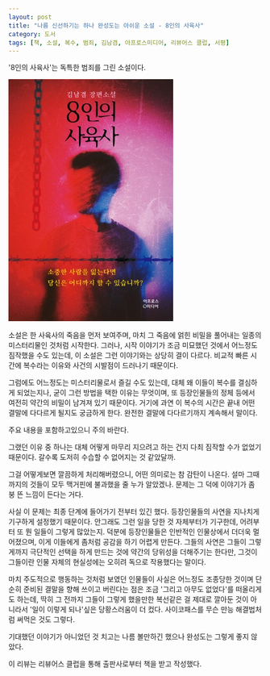 ```yaml
---
layout: post
title: "나름 신선하기는 하나 완성도는 아쉬운 소설 - 8인의 사육사"
category: 도서
tags: [책, 소설, 복수, 범죄, 김남겸, 아프로스미디어, 리뷰어스 클럽, 서평]
---
```


'8인의 사육사'는
독특한 범죄를 그린 소설이다.

![표지](/images/8-keepers-book-h480.jpg)

소설은 한 사육사의 죽음을 먼저 보여주며,
마치 그 죽음에 얽힌 비밀을 풀어내는 일종의 미스터리물인 것처럼 시작한다.
그러나, 시작 이야기가 조금 미묘했던 것에서 어느정도 짐작했을 수도 있는데,
이 소설은 그런 이야기와는 상당히 결이 다르다.
비교적 빠른 시간에 복수라는 이유와 사건의 시발점이 드러나기 때문이다.

그럼에도 어느정도는 미스터리물로서 즐길 수도 있는데,
대체 왜 이들이 복수를 결심하게 되었는지나,
굳이 그런 방법을 택한 이유는 무엇이며,
또 등장인물들의 정체 등에서 여전히 약간의 비밀이 남겨져 있기 때문이다.
거기에 과연 이 복수의 시간은 끝내 어떤 결말에 다다르게 될지도 궁금하게 한다.
완전한 결말에 다다르기까지 계속해서 말이다.



<div class="im im-warning">
주요 내용을 포함하고있으니 주의 바란다.
</div>



그랬던 이유 중 하나는 대체 어떻게 마무리 지으려고 하는 건지 다최 짐작할 수가 없었기 때문이다.
갈수록 도저히 수습할 수 없어지는 것 같았달까.

그걸 어떻게보면 깔끔하게 처리해버렸으니, 어떤 의미로는 참 감탄이 나온다.
설마 그때까지의 것들이 모두 맥거핀에 불과했을 줄 누가 알았겠나.
문제는 그 덕에 이야기가 좀 붕 뜬 느낌이 든다는 거다.

사실 이 문제는 최종 단계에 들어가기 전부터 있긴 했다.
등장인물들의 사연을 지나치게 기구하게 설정했기 때문이다.
안그래도 그런 일을 당한 것 자체부터가 기구한데,
어려부터 또 뭔 일들이 그렇게 많았는지.
덕분에 등장인물들은 인반적인 인물상에서 더더욱 멀어졌으며, 이게 이들에게 좀처럼 공감을 하기 어렵게 만든다.
그들의 사연은 그들이 그렇게까지 극단적인 선택을 하게 만드는 것에 약간의 당위성을 더해주기는 한다만,
그것이 그들이란 인물 자체의 현실성에는 오히려 독으로 작용했다는 말이다.

마치 주도적으로 행동하는 것처럼 보였던 인물들이
사실은 어느정도 조종당한 것이며 단순히 준비된 결말을 향해 쓰이고 버린다는 점은
조금 '그리고 아무도 없었다'를 떠올리게도 하는데,
딱히 그 전까지 그들이 그렇게 했을만한 복선같은 걸 제대로 깔아둔 것이 아니라서
'일이 이렇게 되나'싶은 당황스러움이 더 컸다.
사이코패스를 무슨 만능 해결법처럼 써먹은 것도 그렇다.

기대했던 이야기가 아니었던 것 치고는 나름 볼만하긴 했으나
완성도는 그렇게 좋지 않았다.



<div class="im im-info">
이 리뷰는 리뷰어스 클럽을 통해 출판사로부터 책을 받고 작성했다.
</div>
